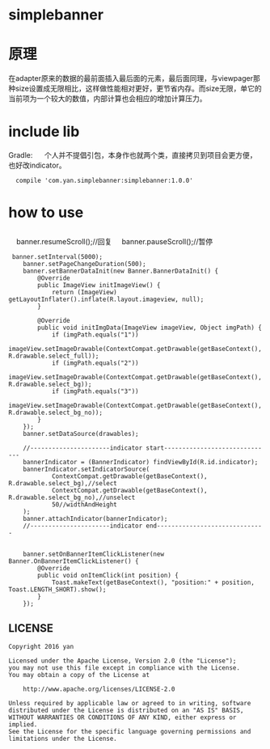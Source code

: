 # simplebanner

# 原理
在adapter原来的数据的最前面插入最后面的元素，最后面同理，与viewpager那种size设置成无限相比，这样做性能相对更好，更节省内存。而size无限，单它的当前项为一个较大的数值，内部计算也会相应的增加计算压力。

# include lib
 Gradle:
      个人并不提倡引包，本身作也就两个类，直接拷贝到项目会更方便，也好改indicator。
 
      compile 'com.yan.simplebanner:simplebanner:1.0.0'
      
# how to use
## 

     banner.resumeScroll();//回复
     banner.pauseScroll();//暂停
     
     banner.setInterval(5000);
        banner.setPageChangeDuration(500);
        banner.setBannerDataInit(new Banner.BannerDataInit() {
            @Override
            public ImageView initImageView() {
                return (ImageView) getLayoutInflater().inflate(R.layout.imageview, null);
            }

            @Override
            public void initImgData(ImageView imageView, Object imgPath) {
                if (imgPath.equals("1"))
                    imageView.setImageDrawable(ContextCompat.getDrawable(getBaseContext(), R.drawable.select_full));
                if (imgPath.equals("2"))
                    imageView.setImageDrawable(ContextCompat.getDrawable(getBaseContext(), R.drawable.select_bg));
                if (imgPath.equals("3"))
                    imageView.setImageDrawable(ContextCompat.getDrawable(getBaseContext(), R.drawable.select_bg_no));
            }
        });
        banner.setDataSource(drawables);

        //----------------------indicator start------------------------------
        bannerIndicator = (BannerIndicator) findViewById(R.id.indicator);
        bannerIndicator.setIndicatorSource(
                ContextCompat.getDrawable(getBaseContext(), R.drawable.select_bg),//select
                ContextCompat.getDrawable(getBaseContext(), R.drawable.select_bg_no),//unselect
                50//widthAndHeight
        );
        banner.attachIndicator(bannerIndicator);
        //----------------------indicator end------------------------------


        banner.setOnBannerItemClickListener(new Banner.OnBannerItemClickListener() {
            @Override
            public void onItemClick(int position) {
                Toast.makeText(getBaseContext(), "position:" + position, Toast.LENGTH_SHORT).show();
            }
        });

## LICENSE

    Copyright 2016 yan

    Licensed under the Apache License, Version 2.0 (the "License");
    you may not use this file except in compliance with the License.
    You may obtain a copy of the License at

        http://www.apache.org/licenses/LICENSE-2.0

    Unless required by applicable law or agreed to in writing, software
    distributed under the License is distributed on an "AS IS" BASIS,
    WITHOUT WARRANTIES OR CONDITIONS OF ANY KIND, either express or implied.
    See the License for the specific language governing permissions and
    limitations under the License.


